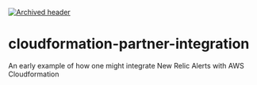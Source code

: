 [![Archived header](https://github.com/newrelic/opensource-website/raw/main/src/images/categories/Archived.png)](https://opensource.newrelic.com/oss-category/#archived)


# cloudformation-partner-integration
An early example of how one might integrate New Relic Alerts with AWS Cloudformation

